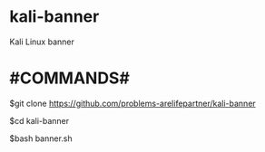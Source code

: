 # kali-banner
Kali Linux banner

# #COMMANDS#

$git clone https://github.com/problems-arelifepartner/kali-banner

$cd kali-banner

$bash banner.sh
